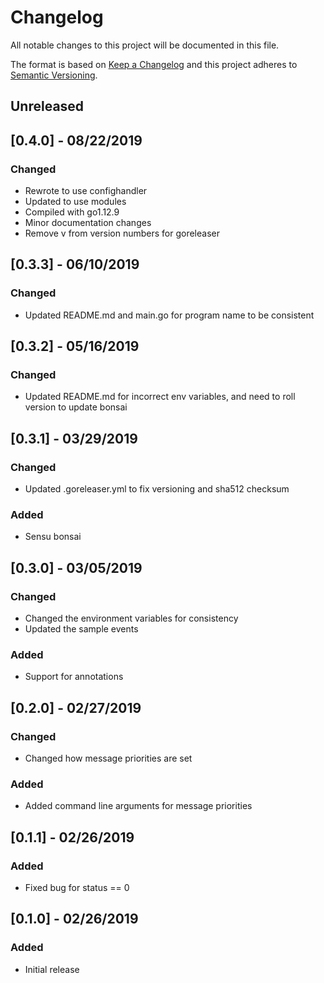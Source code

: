 # Changelog
All notable changes to this project will be documented in this file.

The format is based on [Keep a Changelog](http://keepachangelog.com/en/1.0.0/)
and this project adheres to [Semantic
Versioning](http://semver.org/spec/v2.0.0.html).

## Unreleased

## [0.4.0] - 08/22/2019

### Changed
- Rewrote to use confighandler
- Updated to use modules
- Compiled with go1.12.9
- Minor documentation changes
- Remove v from version numbers for goreleaser

## [0.3.3] - 06/10/2019

### Changed
- Updated README.md and main.go for program name to be consistent

## [0.3.2] - 05/16/2019

### Changed
- Updated README.md for incorrect env variables, and need to roll version to update bonsai

## [0.3.1] - 03/29/2019

### Changed
- Updated .goreleaser.yml to fix versioning and sha512 checksum

### Added
- Sensu bonsai

## [0.3.0] - 03/05/2019

### Changed
- Changed the environment variables for consistency
- Updated the sample events

### Added
- Support for annotations

## [0.2.0] - 02/27/2019

### Changed
- Changed how message priorities are set

### Added
- Added command line arguments for message priorities

## [0.1.1] - 02/26/2019

### Added
- Fixed bug for status == 0

## [0.1.0] - 02/26/2019

### Added
- Initial release

